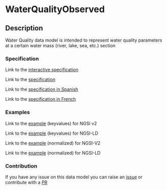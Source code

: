 # WaterQualityObserved

## Description 

Water Quality data model is intended to represent water quality parameters at a certain water mass (river,  lake, sea, etc.) section
### Specification

Link to the [interactive specification](https://swagger.lab.fiware.org/?url=https://smart-data-models.github.io/dataModel.WaterQuality/WaterQualityObserved/swagger.yaml)

Link to the [specification](https://smart-data-models.github.io/dataModel.WaterQuality/WaterQualityObserved/doc/spec.md)

Link to the [specification in Spanish](https://smart-data-models.github.io/dataModel.WaterQuality/WaterQualityObserved/doc/spec_ES.md)

Link to the [specification in French](https://smart-data-models.github.io/dataModel.WaterQuality/WaterQualityObserved/doc/spec_FR.md)
### Examples

Link to the [example](https://smart-data-models.github.io/dataModel.WaterQuality/WaterQualityObserved/examples/example.json) (keyvalues) for NGSI v2

Link to the [example](https://smart-data-models.github.io/dataModel.WaterQuality/WaterQualityObserved/examples/example.jsonld) (keyvalues) for NGSI-LD

Link to the [example](https://smart-data-models.github.io/dataModel.WaterQuality/WaterQualityObserved/examples/example-normalized.json) (normalized) for NGSI-V2

Link to the [example](https://smart-data-models.github.io/dataModel.WaterQuality/WaterQualityObserved/examples/example-normalized.jsonld) (normalized) for NGSI-LD
### Contribution

 If you have any issue on this data model you can raise an [issue](https://github.com/smart-data-models/dataModel.WaterQuality/issues)  or contribute with a [PR](https://github.com/smart-data-models/dataModel.WaterQuality/pulls)